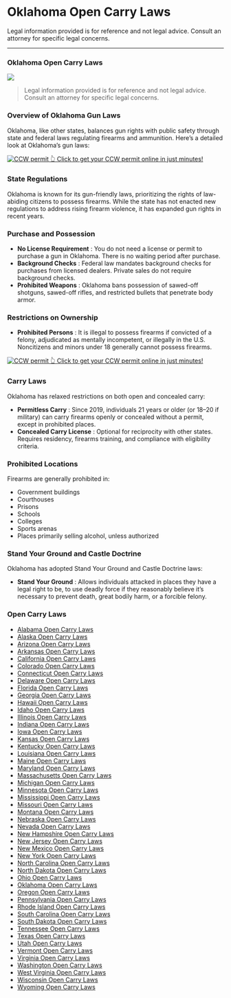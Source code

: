# Oklahoma Open Carry Laws

Legal information provided is for reference and not legal advice. Consult an attorney for specific legal concerns. 

* * *

### Oklahoma Open Carry Laws

![](https://cdn-images-1.medium.com/max/800/1*mTPlhokdQ6tF-vyNNrujBQ.png)

> Legal information provided is for reference and not legal advice. Consult an attorney for specific legal concerns.

### Overview of Oklahoma Gun Laws

Oklahoma, like other states, balances gun rights with public safety through state and federal laws regulating firearms and ammunition. Here’s a detailed look at Oklahoma’s gun laws:

<a href="https://serp.ly/ccw">
<div>
    <img src="https://cdn-images-1.medium.com/max/1200/1*aCmvRhaa5Xjz4zDZxHzAjg.png" alt="CCW permit">
    👆 Click to get your CCW permit online in just minutes!
</div>
</a>

### State Regulations

Oklahoma is known for its gun-friendly laws, prioritizing the rights of law-abiding citizens to possess firearms. While the state has not enacted new regulations to address rising firearm violence, it has expanded gun rights in recent years.

### Purchase and Possession

  * **No License Requirement** : You do not need a license or permit to purchase a gun in Oklahoma. There is no waiting period after purchase.
  * **Background Checks** : Federal law mandates background checks for purchases from licensed dealers. Private sales do not require background checks.
  * **Prohibited Weapons** : Oklahoma bans possession of sawed-off shotguns, sawed-off rifles, and restricted bullets that penetrate body armor.



### Restrictions on Ownership

  * **Prohibited Persons** : It is illegal to possess firearms if convicted of a felony, adjudicated as mentally incompetent, or illegally in the U.S. Noncitizens and minors under 18 generally cannot possess firearms.



<a href="https://serp.ly/ccw">
<div>
    <img src="https://cdn-images-1.medium.com/max/1200/1*TMCVgNoKp2NAtvLSAMkaJg.png" alt="CCW permit">
    👆 Click to get your CCW permit online in just minutes!
</div>
</a>


### Carry Laws

Oklahoma has relaxed restrictions on both open and concealed carry:

  * **Permitless Carry** : Since 2019, individuals 21 years or older (or 18–20 if military) can carry firearms openly or concealed without a permit, except in prohibited places.
  * **Concealed Carry License** : Optional for reciprocity with other states. Requires residency, firearms training, and compliance with eligibility criteria.



### Prohibited Locations

Firearms are generally prohibited in:

  * Government buildings
  * Courthouses
  * Prisons
  * Schools
  * Colleges
  * Sports arenas
  * Places primarily selling alcohol, unless authorized



### Stand Your Ground and Castle Doctrine

Oklahoma has adopted Stand Your Ground and Castle Doctrine laws:

  * **Stand Your Ground** : Allows individuals attacked in places they have a legal right to be, to use deadly force if they reasonably believe it’s necessary to prevent death, great bodily harm, or a forcible felony.




### Open Carry Laws

- [Alabama Open Carry Laws](https://github.com/universityofguns/laws/blob/main/open-carry-laws/Alabama-Open-Carry-Laws.md)
- [Alaska Open Carry Laws](https://github.com/universityofguns/laws/blob/main/open-carry-laws/Alaska-Open-Carry-Laws.md)
- [Arizona Open Carry Laws](https://github.com/universityofguns/laws/blob/main/open-carry-laws/Arizona-Open-Carry-Laws.md)
- [Arkansas Open Carry Laws](https://github.com/universityofguns/laws/blob/main/open-carry-laws/Arkansas-Open-Carry-Laws.md)
- [California Open Carry Laws](https://github.com/universityofguns/laws/blob/main/open-carry-laws/California-Open-Carry-Laws.md)
- [Colorado Open Carry Laws](https://github.com/universityofguns/laws/blob/main/open-carry-laws/Colorado-Open-Carry-Laws.md)
- [Connecticut Open Carry Laws](https://github.com/universityofguns/laws/blob/main/open-carry-laws/Connecticut-Open-Carry-Laws.md)
- [Delaware Open Carry Laws](https://github.com/universityofguns/laws/blob/main/open-carry-laws/Delaware-Open-Carry-Laws.md)
- [Florida Open Carry Laws](https://github.com/universityofguns/laws/blob/main/open-carry-laws/Florida-Open-Carry-Laws.md)
- [Georgia Open Carry Laws](https://github.com/universityofguns/laws/blob/main/open-carry-laws/Georgia-Open-Carry-Laws.md)
- [Hawaii Open Carry Laws](https://github.com/universityofguns/laws/blob/main/open-carry-laws/Hawaii-Open-Carry-Laws.md)
- [Idaho Open Carry Laws](https://github.com/universityofguns/laws/blob/main/open-carry-laws/Idaho-Open-Carry-Laws.md)
- [Illinois Open Carry Laws](https://github.com/universityofguns/laws/blob/main/open-carry-laws/Illinois-Open-Carry-Laws.md)
- [Indiana Open Carry Laws](https://github.com/universityofguns/laws/blob/main/open-carry-laws/Indiana-Open-Carry-Laws.md)
- [Iowa Open Carry Laws](https://github.com/universityofguns/laws/blob/main/open-carry-laws/Iowa-Open-Carry-Laws.md)
- [Kansas Open Carry Laws](https://github.com/universityofguns/laws/blob/main/open-carry-laws/Kansas-Open-Carry-Laws.md)
- [Kentucky Open Carry Laws](https://github.com/universityofguns/laws/blob/main/open-carry-laws/Kentucky-Open-Carry-Laws.md)
- [Louisiana Open Carry Laws](https://github.com/universityofguns/laws/blob/main/open-carry-laws/Louisiana-Open-Carry-Laws.md)
- [Maine Open Carry Laws](https://github.com/universityofguns/laws/blob/main/open-carry-laws/Maine-Open-Carry-Laws.md)
- [Maryland Open Carry Laws](https://github.com/universityofguns/laws/blob/main/open-carry-laws/Maryland-Open-Carry-Laws.md)
- [Massachusetts Open Carry Laws](https://github.com/universityofguns/laws/blob/main/open-carry-laws/Massachusetts-Open-Carry-Laws.md)
- [Michigan Open Carry Laws](https://github.com/universityofguns/laws/blob/main/open-carry-laws/Michigan-Open-Carry-Laws.md)
- [Minnesota Open Carry Laws](https://github.com/universityofguns/laws/blob/main/open-carry-laws/Minnesota-Open-Carry-Laws.md)
- [Mississippi Open Carry Laws](https://github.com/universityofguns/laws/blob/main/open-carry-laws/Mississippi-Open-Carry-Laws.md)
- [Missouri Open Carry Laws](https://github.com/universityofguns/laws/blob/main/open-carry-laws/Missouri-Open-Carry-Laws.md)
- [Montana Open Carry Laws](https://github.com/universityofguns/laws/blob/main/open-carry-laws/Montana-Open-Carry-Laws.md)
- [Nebraska Open Carry Laws](https://github.com/universityofguns/laws/blob/main/open-carry-laws/Nebraska-Open-Carry-Laws.md)
- [Nevada Open Carry Laws](https://github.com/universityofguns/laws/blob/main/open-carry-laws/Nevada-Open-Carry-Laws.md)
- [New Hampshire Open Carry Laws](https://github.com/universityofguns/laws/blob/main/open-carry-laws/New-Hampshire-Open-Carry-Laws.md)
- [New Jersey Open Carry Laws](https://github.com/universityofguns/laws/blob/main/open-carry-laws/New-Jersey-Open-Carry-Laws.md)
- [New Mexico Open Carry Laws](https://github.com/universityofguns/laws/blob/main/open-carry-laws/New-Mexico-Open-Carry-Laws.md)
- [New York Open Carry Laws](https://github.com/universityofguns/laws/blob/main/open-carry-laws/New-York-Open-Carry-Laws.md)
- [North Carolina Open Carry Laws](https://github.com/universityofguns/laws/blob/main/open-carry-laws/North-Carolina-Open-Carry-Laws.md)
- [North Dakota Open Carry Laws](https://github.com/universityofguns/laws/blob/main/open-carry-laws/North-Dakota-Open-Carry-Laws.md)
- [Ohio Open Carry Laws](https://github.com/universityofguns/laws/blob/main/open-carry-laws/Ohio-Open-Carry-Laws.md)
- [Oklahoma Open Carry Laws](https://github.com/universityofguns/laws/blob/main/open-carry-laws/Oklahoma-Open-Carry-Laws.md)
- [Oregon Open Carry Laws](https://github.com/universityofguns/laws/blob/main/open-carry-laws/Oregon-Open-Carry-Laws.md)
- [Pennsylvania Open Carry Laws](https://github.com/universityofguns/laws/blob/main/open-carry-laws/Pennsylvania-Open-Carry-Laws.md)
- [Rhode Island Open Carry Laws](https://github.com/universityofguns/laws/blob/main/open-carry-laws/Rhode-Island-Open-Carry-Laws.md)
- [South Carolina Open Carry Laws](https://github.com/universityofguns/laws/blob/main/open-carry-laws/South-Carolina-Open-Carry-Laws.md)
- [South Dakota Open Carry Laws](https://github.com/universityofguns/laws/blob/main/open-carry-laws/South-Dakota-Open-Carry-Laws.md)
- [Tennessee Open Carry Laws](https://github.com/universityofguns/laws/blob/main/open-carry-laws/Tennessee-Open-Carry-Laws.md)
- [Texas Open Carry Laws](https://github.com/universityofguns/laws/blob/main/open-carry-laws/Texas-Open-Carry-Laws.md)
- [Utah Open Carry Laws](https://github.com/universityofguns/laws/blob/main/open-carry-laws/Utah-Open-Carry-Laws.md)
- [Vermont Open Carry Laws](https://github.com/universityofguns/laws/blob/main/open-carry-laws/Vermont-Open-Carry-Laws.md)
- [Virginia Open Carry Laws](https://github.com/universityofguns/laws/blob/main/open-carry-laws/Virginia-Open-Carry-Laws.md)
- [Washington Open Carry Laws](https://github.com/universityofguns/laws/blob/main/open-carry-laws/Washington-Open-Carry-Laws.md)
- [West Virginia Open Carry Laws](https://github.com/universityofguns/laws/blob/main/open-carry-laws/West-Virginia-Open-Carry-Laws.md)
- [Wisconsin Open Carry Laws](https://github.com/universityofguns/laws/blob/main/open-carry-laws/Wisconsin-Open-Carry-Laws.md)
- [Wyoming Open Carry Laws](https://github.com/universityofguns/laws/blob/main/open-carry-laws/Wyoming-Open-Carry-Laws.md)
